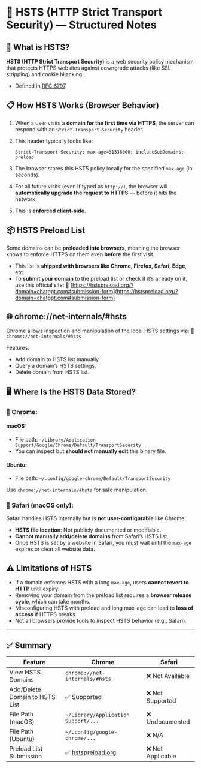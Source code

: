 # 📘 HSTS (HTTP Strict Transport Security) — Structured Notes

## 🔐 What is HSTS?

**HSTS (HTTP Strict Transport Security)** is a web security policy mechanism that protects HTTPS websites against downgrade attacks (like SSL stripping) and cookie hijacking.

* Defined in [RFC 6797](https://datatracker.ietf.org/doc/html/rfc6797).

## 📋 How HSTS Works (Browser Behavior)

1. When a user visits a **domain for the first time via HTTPS**, the server can respond with an `Strict-Transport-Security` header.
2. This header typically looks like:

   ```
   Strict-Transport-Security: max-age=31536000; includeSubDomains; preload
   ```
3. The browser stores this HSTS policy locally for the specified `max-age` (in seconds).
4. For all future visits (even if typed as `http://`), the browser will **automatically upgrade the request to HTTPS** — before it hits the network.
5. This is **enforced client-side**.

## 📦 HSTS Preload List

Some domains can be **preloaded into browsers**, meaning the browser knows to enforce HTTPS on them even **before** the first visit.

* This list is **shipped with browsers like Chrome, Firefox, Safari, Edge**, etc.
* To **submit your domain** to the preload list or check if it’s already on it, use this official site:
  🔗 [https://hstspreload.org/?domain=chatgpt.com#submission-form](https://hstspreload.org/?domain=chatgpt.com#submission-form)

## 🌐 chrome://net-internals/#hsts

Chrome allows inspection and manipulation of the local HSTS settings via:
🔗 `chrome://net-internals/#hsts`

Features:

* Add domain to HSTS list manually.
* Query a domain’s HSTS settings.
* Delete domain from HSTS list.

## 🖥 Where Is the HSTS Data Stored?

### 🔹 Chrome:

#### macOS:

* File path: `~/Library/Application Support/Google/Chrome/Default/TransportSecurity`
* You can inspect but **should not manually edit** this binary file.

#### Ubuntu:

* File path: `~/.config/google-chrome/Default/TransportSecurity`

Use `chrome://net-internals/#hsts` for safe manipulation.

### 🔸 Safari (macOS only):

Safari handles HSTS internally but is **not user-configurable** like Chrome.

* **HSTS file location**: Not publicly documented or modifiable.
* **Cannot manually add/delete domains** from Safari’s HSTS list.
* Once HSTS is set by a website in Safari, you must wait until the `max-age` expires or clear all website data.

## ⚠️ Limitations of HSTS

* If a domain enforces HSTS with a long `max-age`, users **cannot revert to HTTP** until expiry.
* Removing your domain from the preload list requires a **browser release cycle**, which can take months.
* Misconfiguring HSTS with preload and long max-age can lead to **loss of access** if HTTPS breaks.
* Not all browsers provide tools to inspect HSTS behavior (e.g., Safari).

---

## ✅ Summary

| Feature                        | Chrome                                        | Safari           |
| ------------------------------ | --------------------------------------------- | ---------------- |
| View HSTS Domains              | `chrome://net-internals/#hsts`                | ❌ Not Available  |
| Add/Delete Domain to HSTS List | ✅ Supported                                   | ❌ Not Supported  |
| File Path (macOS)              | `~/Library/Application Support/...`           | ❌ Undocumented   |
| File Path (Ubuntu)             | `~/.config/google-chrome/...`                 | ❌ N/A            |
| Preload List Submission        | ✅ [hstspreload.org](https://hstspreload.org/) | ❌ Not Applicable |
